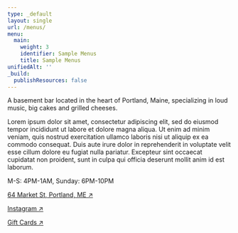 ```yaml
---
type: _default
layout: single
url: /menus/
menu:
  main:
    weight: 3
    identifier: Sample Menus
    title: Sample Menus
unifiedAlt: ''
_build:
  publishResources: false
---
```


A basement bar located in the heart of Portland, Maine, specializing in loud music, big cakes and 
grilled cheeses.

Lorem ipsum dolor sit amet, consectetur adipiscing elit, sed do eiusmod tempor incididunt ut labore 
et dolore magna aliqua. Ut enim ad minim veniam, quis nostrud exercitation ullamco laboris nisi ut 
aliquip ex ea commodo consequat. Duis aute irure dolor in reprehenderit in voluptate velit esse 
cillum dolore eu fugiat nulla pariatur. Excepteur sint occaecat cupidatat non proident, sunt in 
culpa qui officia deserunt mollit anim id est laborum.

M-S: 4PM-1AM, Sunday: 6PM-10PM

[64 Market St, Portland, ME  ↗](https://g.co/kgs/G1qZYfJ)

[Instagram ↗](https://www.instagram.com/maps_bar_portland/)

[Gift Cards ↗](https://squareup.com/gift/H8GEVEF5JHGH4/order)

